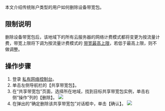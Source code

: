 本文介绍传统账户类型的用户如何删除设备带宽包。

## 限制说明
删除设备带宽包后，该地域下的所有云服务器的网络计费模式都将变更为按流量计费，带宽上限将下调为按流量计费模式的 [带宽最高上限](https://cloud.tencent.com/document/product/213/12523)，若低于最高上限，则不做调整。

## 操作步骤
1. 登录 [私有网络控制台](https://console.cloud.tencent.com/vpc/vpc?rid=1)。
2. 单击左侧导航栏的【共享带宽包】。
3. 在“共享带宽包”页面，选择所在地域，找到目标共享带宽包实例，单击右侧“操作”列的【删除】。
![](https://main.qcloudimg.com/raw/d066d0473afd8f3d2a158081abc07bb7.png)
4. 在弹出的“确定删除该共享带宽包”对话框中，单击【确认】。
![](https://main.qcloudimg.com/raw/6fbe7d7384f2e4ac099a74d729a6341c.png)
